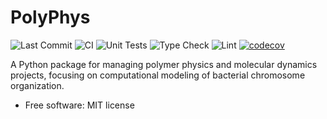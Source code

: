 PolyPhys
========

![Last Commit](https://img.shields.io/github/last-commit/amirhs1/PolyPhys)
![CI](https://github.com/<user>/<repo>/actions/workflows/ci.yaml/badge.svg)
![Unit Tests](https://github.com/amirhs1/PolyPhys/actions/workflows/ci.yaml/badge.svg?branch=main&label=tests)
![Type Check](https://github.com/amirhs1/PolyPhys/actions/workflows/ci.yaml/badge.svg?branch=main&label=typecheck)
![Lint](https://github.com/amirhs1/PolyPhys/actions/workflows/ci.yaml/badge.svg?branch=main&label=lint)
[![codecov](https://codecov.io/gh/amirhs1/PolyPhys/branch/master/graph/badge.svg?token=FDTYB8DUPP)](https://codecov.io/gh/amirhs1/PolyPhys)

A Python package for managing polymer physics and molecular dynamics projects, 
focusing on computational modeling of bacterial chromosome organization.

* Free software: MIT license
